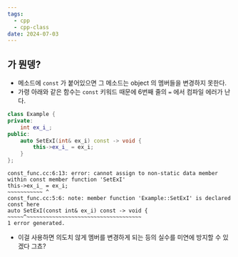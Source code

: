 ```yaml
---
tags:
  - cpp
  - cpp-class
date: 2024-07-03
---
```

## 가 뭔뎅?

- 메소드에 `const` 가 붙어있으면 그 메소드는 object 의 멤버들을 변경하지 못한다.
- 가령 아래와 같은 함수는 `const` 키워드 때문에 6번째 줄의 `=` 에서 컴파일 에러가 난다.

```cpp {5-6}
class Example {
private:
	int ex_i_;
public:
	auto SetExI(int& ex_i) const -> void {
		this->ex_i_ = ex_i;
	}
};
```

```
const_func.cc:6:13: error: cannot assign to non-static data member within const member function 'SetExI'
this->ex_i_ = ex_i;
~~~~~~~~~~~ ^
const_func.cc:5:6: note: member function 'Example::SetExI' is declared const here
auto SetExI(const int& ex_i) const -> void {
~~~~~^~~~~~~~~~~~~~~~~~~~~~~~~~~~~~~~~~~~~
1 error generated.
```

- 이걸 사용하면 의도치 않게 멤버를 변경하게 되는 등의 실수를 미연에 방지할 수 있겠다 그쵸?